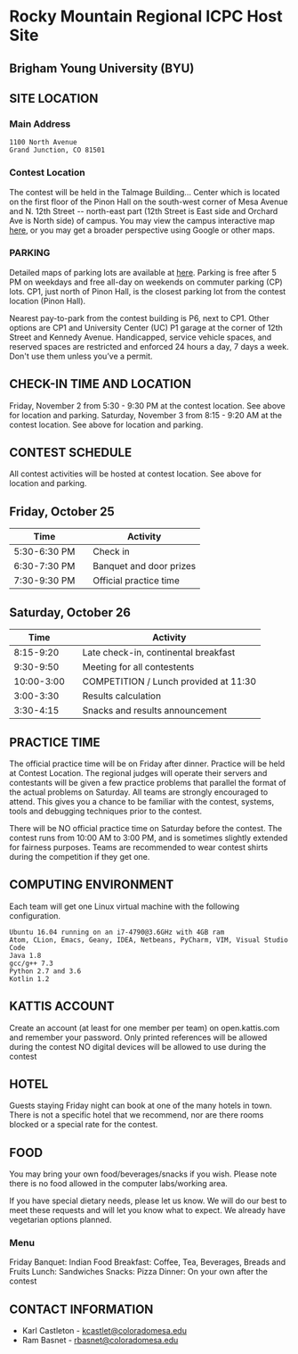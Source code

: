 # Rocky Mountain Regional ICPC Host Site

## Brigham Young University (BYU)

## SITE LOCATION

### Main Address

```
1100 North Avenue
Grand Junction, CO 81501
```

### Contest Location

The contest will be held in the Talmage Building... Center which is located on the first floor of the Pinon Hall on the south-west corner of Mesa Avenue and N. 12th Street -- north-east part (12th Street is East side and Orchard Ave is North side) of campus. You may view the campus interactive map [here](http://www.coloradomesa.edu/virtual-tour/index.html), or you may get a broader perspective using Google or other maps.

### PARKING

Detailed maps of parking lots are available at [here](http://www.coloradomesa.edu/campus-info/documents/parkingmap.pdf). Parking is free after 5 PM on weekdays and free all-day on weekends on commuter parking (CP) lots. CP1, just north of Pinon Hall, is the closest parking lot from the contest location (Pinon Hall).

Nearest pay-to-park from the contest building is P6, next to CP1. Other options are CP1 and University Center (UC) P1 garage at the corner of 12th Street and Kennedy Avenue. Handicapped, service vehicle spaces, and reserved spaces are restricted and enforced 24 hours a day, 7 days a week. Don't use them unless you’ve a permit.

## CHECK-IN TIME AND LOCATION

Friday, November 2 from 5:30 - 9:30 PM at the contest location. See above for location and parking.
Saturday, November 3 from 8:15 - 9:20 AM at the contest location. See above for location and parking.

## CONTEST SCHEDULE

All contest activities will be hosted at contest location. See above for location and parking.

## Friday, October 25

| Time         |     | Activity                |
| ------------ | --- | ----------------------- |
| 5:30-6:30 PM |     | Check in                |
| 6:30-7:30 PM |     | Banquet and door prizes |
| 7:30-9:30 PM |     | Official practice time  |

## Saturday, October 26

| Time       |     | Activity                              |
| ---------- | --- | ------------------------------------- |
| 8:15-9:20  |     | Late check-in, continental breakfast  |
| 9:30-9:50  |     | Meeting for all contestents           |
| 10:00-3:00 |     | COMPETITION / Lunch provided at 11:30 |
| 3:00-3:30  |     | Results calculation                   |
| 3:30-4:15  |     | Snacks and results announcement       |

## PRACTICE TIME

The official practice time will be on Friday after dinner. Practice will be held at Contest Location. The regional judges will operate their servers and contestants will be given a few practice problems that parallel the format of the actual problems on Saturday. All teams are strongly encouraged to attend. This gives you a chance to be familiar with the contest, systems, tools and debugging techniques prior to the contest.

There will be NO official practice time on Saturday before the contest.
The contest runs from 10:00 AM to 3:00 PM, and is sometimes slightly extended for fairness purposes. Teams are recommended to wear contest shirts during the competition if they get one.

## COMPUTING ENVIRONMENT

Each team will get one Linux virtual machine with the following configuration.

```
Ubuntu 16.04 running on an i7-4790@3.6GHz with 4GB ram
Atom, CLion, Emacs, Geany, IDEA, Netbeans, PyCharm, VIM, Visual Studio Code
Java 1.8
gcc/g++ 7.3
Python 2.7 and 3.6
Kotlin 1.2
```

## KATTIS ACCOUNT

Create an account (at least for one member per team) on open.kattis.com and remember your password.
Only printed references will be allowed during the contest
NO digital devices will be allowed to use during the contest

## HOTEL

Guests staying Friday night can book at one of the many hotels in town. There is not a specific hotel that we recommend, nor are there rooms blocked or a special rate for the contest.

## FOOD

You may bring your own food/beverages/snacks if you wish. Please note there is no food allowed in the computer labs/working area.

If you have special dietary needs, please let us know. We will do our best to meet these requests and will let you know what to expect. We already have vegetarian options planned.

### Menu

Friday Banquet: Indian Food
Breakfast: Coffee, Tea, Beverages, Breads and Fruits
Lunch: Sandwiches
Snacks: Pizza
Dinner: On your own after the contest

## CONTACT INFORMATION

- Karl Castleton - [kcastlet@coloradomesa.edu](mailto:kcastlet@coloradomesa.edu)
- Ram Basnet - [rbasnet@coloradomesa.edu](mailto:kcastlet@coloradomesa.edu)
